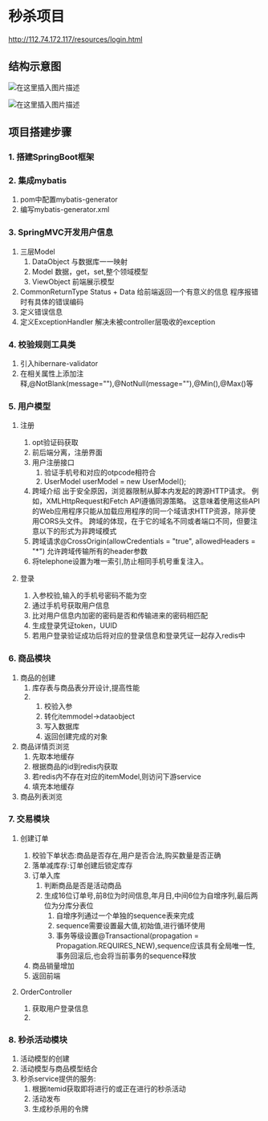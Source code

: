 # 秒杀项目

http://112.74.172.117/resources/login.html

## 结构示意图

![在这里插入图片描述](https://img-blog.csdnimg.cn/2020052816101061.png?x-oss-process=image/watermark,type_ZmFuZ3poZW5naGVpdGk,shadow_10,text_aHR0cHM6Ly9ibG9nLmNzZG4ubmV0L3dld2Vib3k=,size_16,color_FFFFFF,t_70)

![在这里插入图片描述](https://img-blog.csdnimg.cn/20200528161047148.png?x-oss-process=image/watermark,type_ZmFuZ3poZW5naGVpdGk,shadow_10,text_aHR0cHM6Ly9ibG9nLmNzZG4ubmV0L3dld2Vib3k=,size_16,color_FFFFFF,t_70)

## 项目搭建步骤
### 1. 搭建SpringBoot框架
### 2. 集成mybatis
1. pom中配置mybatis-generator
2. 编写mybatis-generator.xml
### 3. SpringMVC开发用户信息
1. 三层Model
    1. DataObject 与数据库一一映射
    2. Model 数据，get，set,整个领域模型
    3. ViewObject 前端展示模型
2. CommonReturnType   Status + Data
    给前端返回一个有意义的信息
    程序报错时有具体的错误编码
3. 定义错误信息
4. 定义ExceptionHandler 解决未被controller层吸收的exception

### 4. 校验规则工具类
1. 引入hibernare-validator
2. 在相关属性上添加注释,@NotBlank(message=""),@NotNull(message=""),@Min(),@Max()等

### 5. 用户模型
1. 注册
    1. opt验证码获取
    2. 前后端分离，注册界面
    3. 用户注册接口
        1. 验证手机号和对应的otpcode相符合
        2. UserModel userModel = new UserModel();
    4. 跨域介绍
        出于安全原因，浏览器限制从脚本内发起的跨源HTTP请求。 
        例如，XMLHttpRequest和Fetch API遵循同源策略。 
        这意味着使用这些API的Web应用程序只能从加载应用程序的同一个域请求HTTP资源，除非使用CORS头文件。
        跨域的体现，在于它的域名不同或者端口不同，但要注意以下的形式为非跨域模式
    5. 跨域请求@CrossOrigin(allowCredentials = "true", allowedHeaders = "*")
       允许跨域传输所有的header参数
    6. 将telephone设置为唯一索引,防止相同手机号重复注入。
    
2. 登录
    1. 入参校验,输入的手机号密码不能为空
    2. 通过手机号获取用户信息
    3. 比对用户信息内加密的密码是否和传输进来的密码相匹配
    4. 生成登录凭证token，UUID
    5. 若用户登录验证成功后将对应的登录信息和登录凭证一起存入redis中
        
### 6. 商品模块
1. 商品的创建
    1. 库存表与商品表分开设计,提高性能
    2.  1. 校验入参
        2. 转化itemmodel->dataobject
        3. 写入数据库
        4. 返回创建完成的对象
2. 商品详情页浏览
    1. 先取本地缓存
    2. 根据商品的id到redis内获取
    3. 若redis内不存在对应的itemModel,则访问下游service
    4. 填充本地缓存
3. 商品列表浏览
    
### 7. 交易模块
1. 创建订单
    1. 校验下单状态:商品是否存在,用户是否合法,购买数量是否正确
    2. 落单减库存:订单创建后锁定库存
    3. 订单入库
        1. 判断商品是否是活动商品
        2. 生成16位订单号,前8位为时间信息,年月日,中间6位为自增序列,最后两位为分库分表位
            1. 自增序列通过一个单独的sequence表来完成
            2. sequence需要设置最大值,初始值,进行循环使用
            3. 事务等级设置@Transactional(propagation = Propagation.REQUIRES_NEW),sequence应该具有全局唯一性,事务回滚后,也会将当前事务的sequence释放
    4. 商品销量增加
    5. 返回前端

2. OrderController
    1. 获取用户登录信息
    2. 

### 8. 秒杀活动模块
1. 活动模型的创建
2. 活动模型与商品模型结合
3. 秒杀service提供的服务:
    1. 根据itemid获取即将进行的或正在进行的秒杀活动
    2. 活动发布
    3. 生成秒杀用的令牌